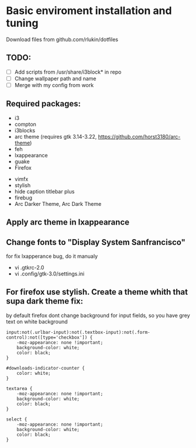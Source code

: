 # Basic enviroment installation and tuning
Download files from github.com/rlukin/dotfiles
## TODO:
 - [ ] Add scripts from /usr/share/i3block* in repo
 - [ ] Change wallpaper path and name
 - [ ] Merge with my config from work

## Required packages:
 - i3
 - compton
 - i3blocks
 - arc theme (requires gtk 3.14-3.22, https://github.com/horst3180/arc-theme)
 - feh
 - lxappearance
 - guake
 - Firefox
  * vimfx
  * stylish
  * hide caption titlebar plus 
  * firebug 
  * Arc Darker Theme, Arc Dark Theme

## Apply arc theme in lxappearance

## Change fonts to "Display System Sanfrancisco"
for fix lxapperance bug, do it manualy
 - vi .gtkrc-2.0
 - vi .config/gtk-3.0/settings.ini 

## For firefox use stylish. Create a theme whith that supa dark theme fix:
by default firefox dont change background for input fields, so you have grey text on white background
```
input:not(.urlbar-input):not(.textbox-input):not(.form-control):not([type='checkbox']) {
    -moz-appearance: none !important;
    background-color: white;
    color: black;
}

#downloads-indicator-counter {
    color: white;
}

textarea {
    -moz-appearance: none !important;
    background-color: white;
    color: black;
}

select {
    -moz-appearance: none !important;
    background-color: white;
    color: black;
}
```
